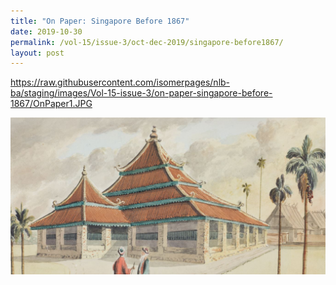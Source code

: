 ```yaml
---
title: "On Paper: Singapore Before 1867"
date: 2019-10-30
permalink: /vol-15/issue-3/oct-dec-2019/singapore-before1867/
layout: post
---
```

https://raw.githubusercontent.com/isomerpages/nlb-ba/staging/images/Vol-15-issue-3/on-paper-singapore-before-1867/OnPaper1.JPG


<img src="/images/Vol-15-issue-3/on-paper-singapore-before-1867/OnPaper1.JPG">
<div style="background-color: white;"></i></div>